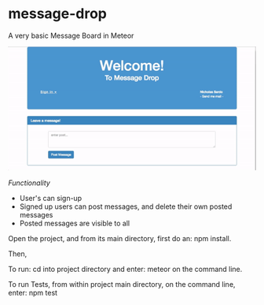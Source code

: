 # message-drop
A very basic Message Board in Meteor

![Screen Cast](https://github.com/nsardo/message-drop/blob/master/message-drop.gif)

*Functionality*
- User's can sign-up
- Signed up users can post messages, and delete their own posted messages
- Posted messages are visible to all

Open the project, and from its main directory, first do an:  npm install. 

Then, 

To run: cd into project directory and enter: meteor on the command line.

To run Tests, from within project main directory, on the command line, enter: npm test
